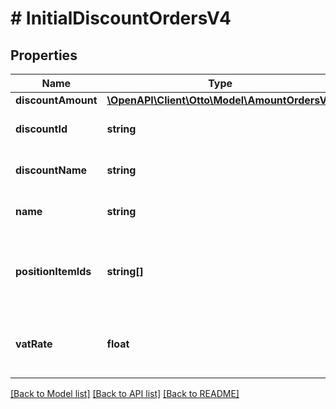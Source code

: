 # # InitialDiscountOrdersV4

## Properties

Name | Type | Description | Notes
------------ | ------------- | ------------- | -------------
**discountAmount** | [**\OpenAPI\Client\Otto\Model\AmountOrdersV4**](AmountOrdersV4.md) |  |
**discountId** | **string** | The id of this discount |
**discountName** | **string** | The name of this discount |
**name** | **string** | The type of this discount |
**positionItemIds** | **string[]** | The position item ids to which this discount applies |
**vatRate** | **float** | The highest VAT rate between discounted products |

[[Back to Model list]](../../README.md#models) [[Back to API list]](../../README.md#endpoints) [[Back to README]](../../README.md)
